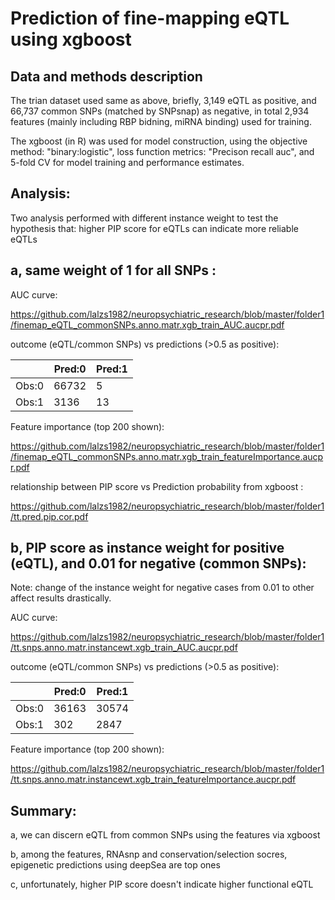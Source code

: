 <h1> Prediction of fine-mapping eQTL using xgboost </h1>

<h2> Data and methods description </h2>

The trian dataset used same as above, briefly, 3,149 eQTL as positive, and 66,737 common SNPs (matched by SNPsnap) as negative, in total 2,934 features (mainly including RBP bidning, miRNA binding) used for training.

The xgboost (in R) was used for model construction, using the objective method: "binary:logistic",  loss function metrics: "Precison recall auc", and 5-fold CV for model training and performance estimates.

<h2> Analysis: </h2>

Two analysis performed with different instance weight to test the hypothesis that:  higher PIP score for eQTLs can indicate more reliable eQTLs

<h2> a, same weight of 1 for all SNPs : </h2>

AUC curve:

https://github.com/lalzs1982/neuropsychiatric_research/blob/master/folder1/finemap_eQTL_commonSNPs.anno.matr.xgb_train_AUC.aucpr.pdf


outcome (eQTL/common SNPs) vs predictions (>0.5 as positive):

||Pred:0|Pred:1|
|--|--|--|	
|Obs:0|66732|5|
|Obs:1|3136|13|


Feature importance (top 200 shown):

https://github.com/lalzs1982/neuropsychiatric_research/blob/master/folder1/finemap_eQTL_commonSNPs.anno.matr.xgb_train_featureImportance.aucpr.pdf


relationship between PIP score vs Prediction probability from xgboost :

https://github.com/lalzs1982/neuropsychiatric_research/blob/master/folder1/tt.pred.pip.cor.pdf


<h2> b, PIP score as instance weight for positive (eQTL), and  0.01 for negative (common SNPs): </h2>

Note: change of the instance weight for negative cases from 0.01 to other affect results drastically.


AUC curve:

https://github.com/lalzs1982/neuropsychiatric_research/blob/master/folder1/tt.snps.anno.matr.instancewt.xgb_train_AUC.aucpr.pdf


outcome (eQTL/common SNPs) vs predictions (>0.5 as positive):


||Pred:0|Pred:1|
|--|--|--|	
|Obs:0|36163|30574|
|Obs:1|302|2847|

Feature importance (top 200 shown):

https://github.com/lalzs1982/neuropsychiatric_research/blob/master/folder1/tt.snps.anno.matr.instancewt.xgb_train_featureImportance.aucpr.pdf
  
  
 <h2> Summary: </h2>

a, we can discern eQTL from common SNPs using the features via xgboost

b, among the features, RNAsnp and conservation/selection socres, epigenetic predictions using deepSea are top ones

c, unfortunately, higher PIP score doesn't indicate higher functional eQTL


